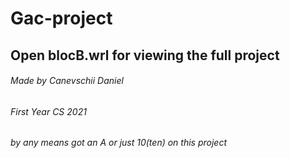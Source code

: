 # Gac-project
## Open blocB.wrl for viewing the full project
###### Made by Canevschii Daniel
###### First Year CS 2021
###### by any means got an A or just 10(ten) on this project
